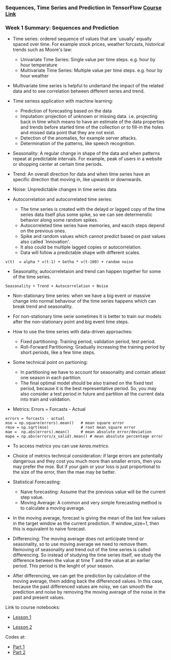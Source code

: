 
### Sequences, Time Series and Prediction in TensorFlow [Course Link](https://www.coursera.org/learn/tensorflow-sequences-time-series-and-prediction/home/welcome)

### Week 1 Summary:  Sequences and Prediction

- Time series: ordered sequence of values that are `usually' equally spaced over time. For example stock prices, weather forcasts, historical trends such as Moore's law:
	- Univariate Time Series: Single value per time steps. e.g. hour by hour temperature
	- Multivariate Time Series: Multiple value per time steps. e.g. hour by hour weather
	
- Multivariate time series is helpful to undertand the impact of the related data and to see correlation between different series and trend.

- Time seriess application with machine learning:
	- Prediction of forecasting based on the data
	- Imputation: projection of unknown or missing data. i.e. projecting back in time which means to have an estimate of the data properties and trends before started time of the collection or to fill-in the holes and missed data point that they are not exist. 
	- Detection of the anomalies, for example server attacks.
	- Determination of the patterns, like speech recognition. 
 
- Seasonality: A regular change in shape of the data and when patterns repeat at predictable intervals. For example, peak of users in a website or shopping center at certain time periods.

- Trend: An overall direction for data and when time series have an specific direction that moving in, like upwards or downwards.

- Noise: Unpredictable changes in time series data

- Autocorrelation and autocorrelated time series: 
	- The time series is created with the delayd or lagged copy of the time series data itself plus some spike, so we can see determenstic behavior along some random spikes. 
	- Autocorreleted time series have memories, and eacch steps depend on the previous ones. 
	- Spike and random values which cannot predict based on past values also called `Innovation'.
	- It also could be multiple lagged copies or autocorrelation. 
	- Data will follow a predictable shape with different scales.
	
```
v(t)  = alpha * v(t-1) + betha * v(t-100) + random noise
```

- Seasonality, autocorreletaion and trend can happen together for some of the time series.

```
Seasonality + Trend + Autocorrelation + Noise
```

- Non-stationary time series: when we have a big event or massive change into normal behaviour of the time series happens which can break trend and seasonality.

- For non-stationary time serie sometimes it is better to train our models after the non-stationary point and big event time steps.

 - How to use the time series with data-driven approaches:
	- Fixed partitioning: Training period, validation period, test period.
	- Roll-Forward Partitioning: Gradually increasing the training period by short periods, like a few time steps. 

 - Some technical point on partioning: 	
	- In partitioning we have to account for seasonality and contain atleast one season in each partition. 
	- The final optimal model should be also trained on the fixed test period, because it is the best representative period. So, you may also consider a test period in future and partition all the current data into train and validation. 

 - Metrics: Errors = Forcasts - Actual
 
 ```
 errors = forcasts - actual
 mse = np.square(errors).mean()   # mean square error
 rmse = np.sqrt(mse)              # root mean square error
 mae =  np.abs(errors).mean()     # mean absolute error/deviation
 mape = np.abs(errors/x_valid).mean() # mean absolute percentage error
 ```
 
 - To access metrics you can use *keras.metrics*.
 - Choice of metrics technical consideration: if large errors are potentially dangerous and they cost you much more than smaller errors, then you may prefer the mse. But if your gain or your loss is just proportional to the size of the error, then the mae may be better. 
 
- Statistical Forecasting:
	- Naive forecasting: Assume that the previous value will be the current step value.
	 - Moving Average: A common and very simple forecasting method is to calculate a moving average. 
	 
- In the moving average, forecast is giving the mean of the last few values in the target window as the current prediction. If window_size=1, then this is equivalent to naive forecast.

 - Differencing: The moving average does not anticipate trend or seasonality, so to use moving average we need to remove them. Removing of seasonality and trend out of the time series is called differencing. So instead of studying the time series itself, we study the difference between the value at time T and the value at an earlier period. This period is the lenght of your season.
 
 - After differencing, we can get the prediction by calculation of the moving average, them adding back the differenced values. In this case, because the past differenced values are noisy, we can smooth the prediction and noise by removing the moving average of the noise in the past and present values. 
 
 Link to course notebooks:
 
 - [Lesson 1](https://colab.research.google.com/github/lmoroney/dlaicourse/blob/master/TensorFlow%20In%20Practice/Course%204%20-%20S%2BP/S%2BP_Week_1_Lesson_2.ipynb)
 
 - [Lesson 2](https://colab.research.google.com/github/lmoroney/dlaicourse/blob/master/TensorFlow%20In%20Practice/Course%204%20-%20S%2BP/S%2BP%20Week%201%20-%20Lesson%203%20-%20Notebook.ipynb)
 
Codes at: 

- [Part 1](https://colab.research.google.com/drive/1WDbKHeRsn1dmWntHRiZ6_bFb-OLw1xhA)
- [Part 2](https://colab.research.google.com/drive/1mg4SJ0XIq9Hk1v3v6tL9kKxaClWJSpoB)
